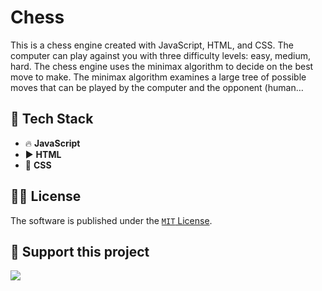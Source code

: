 # Chess
This is a chess engine created with JavaScript, HTML, and CSS. The computer can play against you with three difficulty levels: easy, medium, hard. The chess engine uses the minimax algorithm to decide on the best move to make. The minimax algorithm examines a large tree of possible moves that can be played by the computer and the opponent (human…


## 📐 Tech Stack

- 🔥 **JavaScript**
- ▶️ **HTML**
- 🍞 **CSS**

## 👩‍⚖️ License

The software is published under the [`MIT` License](/LICENSE).

## 🌟 Support this project

![](https://user-images.githubusercontent.com/48997634/174794647-0c851917-e5c9-4fb9-bf88-b61d89dc2f4f.gif)
